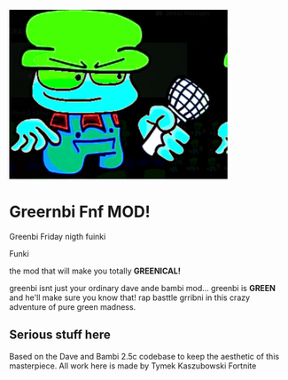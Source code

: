 


![grenbi](art/Screenshot_20250619_214434.png)
# Greernbi Fnf MOD!

Greenbi Friday nigth fuinki

Funki

the mod that will make you totally **GREENICAL!**

greenbi isnt just your ordinary dave ande bambi mod... greenbi is **GREEN** and he'll make sure you know that! rap basttle grribni in this crazy adventure of pure green madness.

## Serious stuff here 
Based on the Dave and Bambi 2.5c codebase to keep the aesthetic of this masterpiece.
All work here is made by Tymek Kaszubowski Fortnite

